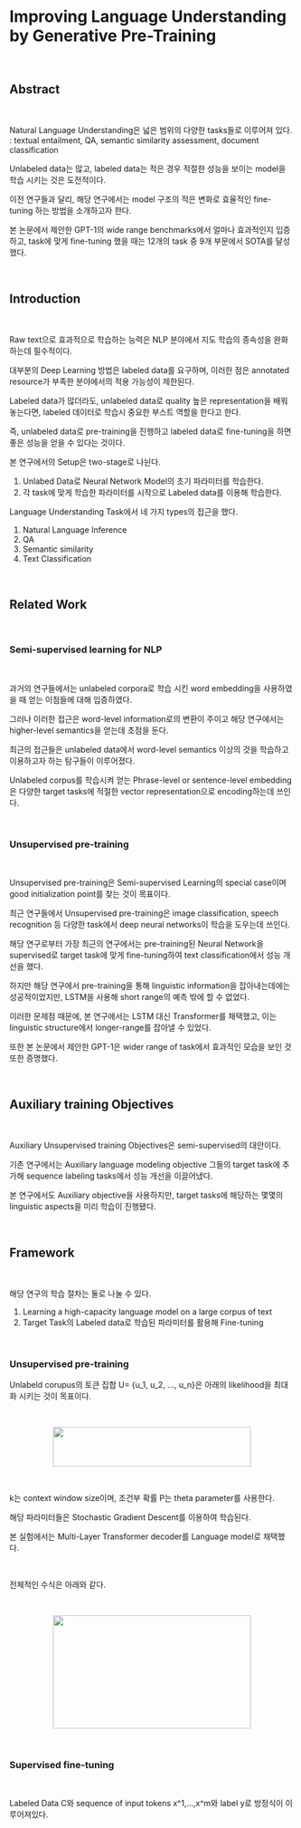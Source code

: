 # Improving Language Understanding by Generative Pre-Training

<br>

## Abstract

<br>

Natural Language Understanding은 넓은 범위의 다양한 tasks들로 이루어져 있다. : textual entailment, QA, semantic similarity assessment, document classification

Unlabeled data는 많고, labeled data는 적은 경우 적절한 성능을 보이는 model을 학습 시키는 것은 도전적이다.

이전 연구들과 달리, 해당 연구에서는 model 구조의 적은 변화로 효율적인 fine-tuning 하는 방법을 소개하고자 한다.

본 논문에서 제안한 GPT-1의 wide range benchmarks에서 얼마나 효과적인지 입증하고, task에 맞게 fine-tuning 했을 때는 12개의 task 중 9개 부문에서 SOTA를 달성했다.

<br>

## Introduction

<br>

Raw text으로 효과적으로 학습하는 능력은 NLP 분야에서 지도 학습의 종속성을 완화하는데 필수적이다.

대부분의 Deep Learning 방법은 labeled data를 요구하며, 이러한 점은 annotated resource가 부족한 분야에서의 적용 가능성이 제한된다.

Labeled data가 많더라도, unlabeled data로 quality 높은 representation을 배워놓는다면, labeled 데이터로 학습시 중요한 부스트 역할을 한다고 한다.

즉, unlabeled data로 pre-training을 진행하고 labeled data로 fine-tuning을 하면 좋은 성능을 얻을 수 있다는 것이다.

본 연구에서의 Setup은 two-stage로 나뉜다.

1. Unlabed Data로 Neural Network Model의 초기 파라미터를 학습한다.
2. 각 task에 맞게 학습한 파라미터를 시작으로 Labeled data를 이용해 학습한다.

Language Understanding Task에서 네 가지 types의 접근을 했다.

1. Natural Language Inference
2. QA
3. Semantic similarity
4. Text Classification

<br>

## Related Work

<br>

### Semi-supervised learning for NLP

<br>

과거의 연구들에서는 unlabeled corpora로 학습 시킨 word embedding을 사용하였을 때 얻는 이점들에 대해 입증하였다.

그러나 이러한 접근은 word-level information로의 변환이 주이고 해당 연구에서는 higher-level semantics을 얻는데 초점을 둔다.

최근의 접근들은 unlabeled data에서 word-level semantics 이상의 것을 학습하고 이용하고자 하는 탐구들이 이루어졌다.

Unlabeled corpus를 학습시켜 얻는 Phrase-level or sentence-level embedding은 다양한 target tasks에 적절한 vector representation으로 encoding하는데 쓰인다.

<br>

### Unsupervised pre-training

<br>

Unsupervised pre-training은 Semi-supervised Learning의 special case이며 good initialization point를 찾는 것이 목표이다.

최근 연구들에서 Unsupervised pre-training은 image classification, speech recognition 등 다양한 task에서 deep neural networks이 학습을 도우는데 쓰인다.

해당 연구로부터 가장 최근의 연구에서는 pre-training된 Neural Network을 supervised로 target task에 맞게 fine-tuning하여 text classification에서 성능 개선을 했다.

하지만 해당 연구에서 pre-training을 통해 linguistic information을 잡아내는데에는 성공적이었지만, LSTM을 사용해 short range의 예측 밖에 할 수 없었다.

이러한 문제점 때문에, 본 연구에서는 LSTM 대신 Transformer를 채택했고, 이는 linguistic structure에서 longer-range를 잡아낼 수 있었다.

또한 본 논문에서 제안한 GPT-1은 wider range of task에서 효과적인 모습을 보인 것 또한 증명했다.

<br>

## Auxiliary training Objectives

<br>

Auxiliary Unsupervised training Objectives은 semi-supervised의 대안이다.

기존 연구에서는 Auxiliary language modeling objective 그들의 target task에 추가해 sequence labeling tasks에서 성능 개선을 이끌어냈다.

본 연구에서도 Auxiliary objective을 사용하지만, target tasks에 해당하는 몇몇의 linguistic aspects을 미리 학습이 진행됐다.

<br>

## Framework

<br>

해당 연구의 학습 절차는 둘로 나눌 수 있다.

1. Learning a high-capacity language model on a large corpus of text
2. Target Task의 Labeled data로 학습된 파라미터를 활용해 Fine-tuning

<br>

### Unsupervised pre-training

Unlabeld corupus의 토큰 집합 U= {u_1, u_2, ..., u_n}은 아래의 likelihood을 최대화 시키는 것이 목표이다.

<br>

<p align="center">

  <img src="https://github.com/user-attachments/assets/475ac8ad-6c54-4962-b1f9-8e5bce51d0ec" width='350' height='70'>

</p> 

<br>

k는 context window size이며, 조건부 확률 P는 theta parameter를 사용한다.

해당 파라미터들은 Stochastic Gradient Descent를 이용하여 학습된다.

본 실험에서는 Multi-Layer Transformer decoder를 Language model로 채택했다.

<br>

전체적인 수식은 아래와 같다.

<br>

<p align="center">

  <img src="https://github.com/user-attachments/assets/f6197338-ac4a-4820-a189-a2efc936505d" width='350' height='200'>

</p> 

<br>

### Supervised fine-tuning

<br>

Labeled Data C와 sequence of input tokens x^1,...,x^m와 label y로 방정식이 이루어져있다.






